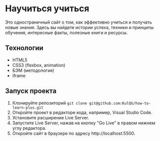 # Научиться учиться  
Это одностраничный сайт о том, как эффективно учиться и получать новые знания. Здесь вы найдете истории успеха, техники и принципы обучения, интересные факты, полезные книги и ресурсы.
## Технологии
* HTML5
* CSS3 (flexbox, animation)
* БЭМ (методология)
* iframe
## Запуск проекта
1. Клонируйте репозиторий 
```git clone git@github.com:KulQG/how-to-learn-plus.git```
2. Откройте проект в редакторе кода, например, Visual Studio Code.
3. Установите расширение Live Server.
4. Запустите Live Server, нажав на кнопку "Go Live" в правом нижнем углу редактора.
5. Откройте сайт в браузере по адресу http://localhost:5500.
